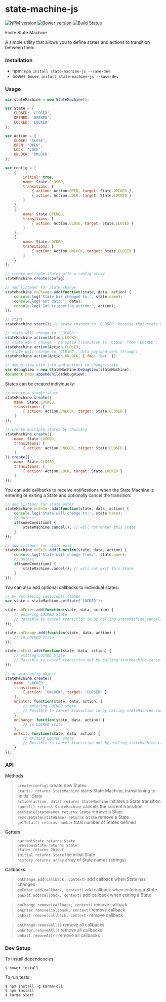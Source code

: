 # state-machine-js

[![NPM version](https://badge.fury.io/js/state-machine-js.svg)](http://badge.fury.io/js/state-machine-js) [![Bower version](https://badge.fury.io/bo/state-machine-js.svg)](http://badge.fury.io/bo/state-machine-js) [![Build Status](https://secure.travis-ci.org/ianmcgregor/state-machine-js.png)](https://travis-ci.org/ianmcgregor/state-machine-js)

Finite State Machine

A simple utility that allows you to define states and actions to transition between them.

### Installation

* npm: ```npm install state-machine-js --save-dev```
* bower: ```bower install state-machine-js --save-dev```

### Usage

```javascript
var stateMachine = new StateMachine();

var State = {
    CLOSED: 'CLOSED',
    OPENED: 'OPENED',
    LOCKED: 'LOCKED'
};

var Action = {
    CLOSE: 'CLOSE',
    OPEN: 'OPEN',
    LOCK: 'LOCK',
    UNLOCK: 'UNLOCK'
};

var config = [
    {
        initial: true,
        name: State.CLOSED,
        transitions: [
            { action: Action.OPEN, target: State.OPENED },
            { action: Action.LOCK, target: State.LOCKED }
        ]
    },
    {
        name: State.OPENED,
        transitions: [
            { action: Action.CLOSE, target: State.CLOSED }
        ]
    },
    {
        name: State.LOCKED,
        transitions: [
            { action: Action.UNLOCK, target: State.CLOSED }
        ]
    }
];

// create multiple states with a config array
stateMachine.create(config);

// add listener for state change
stateMachine.onChange.add(function(state, data, action) {
    console.log('State has changed to:', state.name);
    console.log('Got data:', data);
    console.log('Got triggering action:', action);
});

// start
stateMachine.start(); // state changed to 'CLOSED' because that state has 'initial' flag

// state will change to 'LOCKED':
stateMachine.action(Action.LOCK);
// state won't change - no valid transition to 'CLOSE' from 'LOCKED':
stateMachine.action(Action.CLOSE);
// state will change to 'CLOSED', data payload sent through:
stateMachine.action(Action.UNLOCK, { foo: 'bar' });

// debug view with info and buttons to change state
var debugView = new StateMachine.DebugView(stateMachine);
document.body.appendChild(debugView);

```

States can be created individually:

```javascript
// create a single state
stateMachine.create({
    name: State.LOCKED,
    transitions: [
        { action: Action.UNLOCK, target: State.CLOSED }
    ]
});

// create multiple states by chaining
stateMachine.create({
    name: State.LOCKED,
    transitions: [
        { action: Action.UNLOCK, target: State.CLOSED }
    ]
}).create({
    name: State.CLOSED,
    transitions: [
        { action: Action.LOCK, target: State.LOCKED }
    ]
});
```

You can add callbacks to receive notifications when the State Machine is entering or exiting a State and optionally cancel the transition:

```javascript
// add listener for state enter
stateMachine.onEnter.add(function(state, data, action) {
    console.log('State will change to:', state.name);
    // unless:
    if(someCondition) {
        stateMachine.cancel(); // will not enter this State
    }
});

// add listener for state exit
stateMachine.onExit.add(function(state, data, action) {
    console.log('State will change from:', state.name);
    // unless:
    if(someCondition) {
        stateMachine.cancel(); // will not exit this State
    }
});
```

You can also add optional callbacks to individual states:

```javascript
// by retrieving individual states
var state = stateMachine.getState('LOCKED');

state.onEnter.add(function(state, data, action) {
    // entering LOCKED State
    // Possible to cancel transition in by calling stateMachine.cancel()
});

state.onChange.add(function(state, data, action) {
    // in LOCKED State
});

state.onExit.add(function(state, data, action) {
    // exiting LOCKED State
    // Possible to cancel transition out by calling stateMachine.cancel()
});

// or via config object
stateMachine.create({
	name: 'LOCKED',
	transitions: [
		{ action: 'UNLOCK', target: 'CLOSED' }
	],
	onEnter: function(state, data, action) {
		// entering LOCKED state
		// Possible to cancel transition in by calling stateMachine.cancel()
	},
	onChange: function(state, data, action) {
		// in LOCKED state
	},
	onExit: function(state, data, action) {
		// exiting LOCKED state
		// Possible to cancel transition out by calling stateMachine.cancel()
	}
});
```

### API

Methods

>`create(config)` create new States  
`start() returns StateMachine` starts State Machine, transitioning to 'initial' State  
`action(action, data) returns StateMachine` initiates a State transition  
`cancel() returns StateMachine` cancels the current transition  
`getState(stateName) returns State` retrieve a State  
`removeState(stateName) returns State` remove a State  
`getTotal() returns number` total number of States defined  

Getters

>`currentState returns State`  
`previousState returns State`  
`states returns Object`  
`initial returns State` the initial State  
`history returns array` array of State names (strings)  

Callbacks

>`onChange.add(callback, context)` add callback when State has changed  
`onEnter.add(callback, context)` add callback when entering a State  
`onExit.add(callback, context)` add callback when exiting a State  

>`onChange.remove(callback, context)` remove callback  
`onEnter.remove(callback, context)` remove callback  
`onExit.remove(callback, context)` remove callback  

>`onChange.removeAll()` remove all callbacks  
`onEnter.removeAll()` remove all callbacks  
`onExit.removeAll()` remove all callbacks  


### Dev Setup

To install dependencies:

```
$ bower install
```

To run tests:

```
$ npm install -g karma-cli
$ npm install
$ karma start
```
